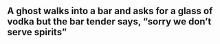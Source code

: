 ## A ghost walks into a bar and asks for a glass of vodka but the bar tender says, “sorry we don’t serve spirits”
